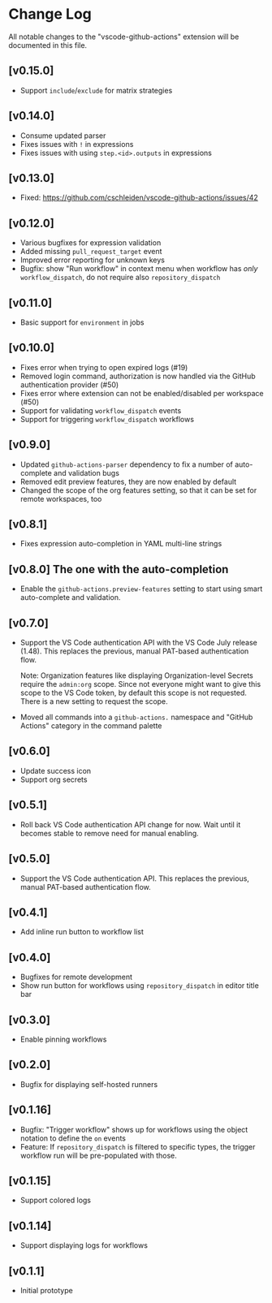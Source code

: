 # Change Log

All notable changes to the "vscode-github-actions" extension will be documented in this file.

## [v0.15.0]

- Support `include`/`exclude` for matrix strategies

## [v0.14.0]

- Consume updated parser
 - Fixes issues with `!` in expressions
 - Fixes issues with using `step.<id>.outputs` in expressions

## [v0.13.0]

- Fixed: https://github.com/cschleiden/vscode-github-actions/issues/42

## [v0.12.0]

- Various bugfixes for expression validation
- Added missing `pull_request_target` event
- Improved error reporting for unknown keys
- Bugfix: show "Run workflow" in context menu when workflow has _only_ `workflow_dispatch`, do not require also `repository_dispatch`

## [v0.11.0]

- Basic support for `environment` in jobs

## [v0.10.0]

- Fixes error when trying to open expired logs (#19)
- Removed login command, authorization is now handled via the GitHub authentication provider (#50)
- Fixes error where extension can not be enabled/disabled per workspace (#50)
- Support for validating `workflow_dispatch` events
- Support for triggering `workflow_dispatch` workflows

## [v0.9.0]
- Updated `github-actions-parser` dependency to fix a number of auto-complete and validation bugs
- Removed edit preview features, they are now enabled by default
- Changed the scope of the org features setting, so that it can be set for remote workspaces, too

## [v0.8.1]
- Fixes expression auto-completion in YAML multi-line strings

## [v0.8.0] The one with the auto-completion
- Enable the `github-actions.preview-features` setting to start using smart auto-complete and validation.

## [v0.7.0]
- Support the VS Code authentication API with the VS Code July release (1.48). This replaces the previous, manual PAT-based authentication flow.

  Note: Organization features like displaying Organization-level Secrets require the `admin:org` scope. Since not everyone might want to give this scope to the VS Code token, by default this scope is not requested. There is a new setting to request the scope.

- Moved all commands into a `github-actions.` namespace and "GitHub Actions" category in the command palette

## [v0.6.0]
- Update success icon
- Support org secrets

## [v0.5.1]
- Roll back VS Code authentication API change for now. Wait until it becomes stable to remove need for manual enabling.

## [v0.5.0]
- Support the VS Code authentication API. This replaces the previous, manual PAT-based authentication flow.

## [v0.4.1]
- Add inline run button to workflow list

## [v0.4.0]
- Bugfixes for remote development
- Show run button for workflows using `repository_dispatch` in editor title bar

## [v0.3.0]
- Enable pinning workflows

## [v0.2.0]
- Bugfix for displaying self-hosted runners

## [v0.1.16]
- Bugfix: "Trigger workflow" shows up for workflows using the object notation to define the `on` events
- Feature: If `repository_dispatch` is filtered to specific types, the trigger workflow run will be pre-populated with those.

## [v0.1.15]
- Support colored logs

## [v0.1.14]
- Support displaying logs for workflows

## [v0.1.1]
- Initial prototype
